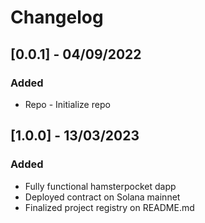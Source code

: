 # Changelog

## [0.0.1] - 04/09/2022

### Added

- Repo - Initialize repo

## [1.0.0] - 13/03/2023

### Added

- Fully functional hamsterpocket dapp
- Deployed contract on Solana mainnet
- Finalized project registry on README.md
